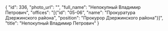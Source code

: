 {
    "id": 336,
    "photo_url": "",
    "full_name": "Непокупный Владимир Петрович",
    "offices": "[{\"id\": \"05-06\", \"name\": \"Прокуратура Дзержинского района\", \"position\": \"Прокурор Дзержинского района\"}]",
    "title": "Непокупный Владимир Петрович"
}